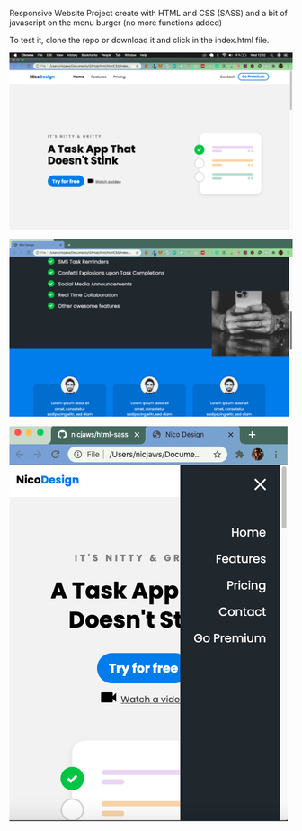 Responsive Website Project create with HTML and CSS (SASS) and a bit of javascript on the menu burger (no more functions added)

To test it, clone the repo or download it and click in the index.html file.

![Screenshot](responsive1.png)

![Screenshot](responsive2.png)

![Screenshot](responsive3.png)
